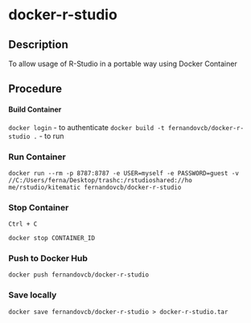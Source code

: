 # docker-r-studio

## Description 

To allow usage of R-Studio in a portable way using Docker Container

## Procedure

#### Build Container

`docker login` - to authenticate
`docker build -t fernandovcb/docker-r-studio .` - to run

### Run Container

`docker run --rm -p 8787:8787 -e USER=myself -e PASSWORD=guest -v //C:/Users/ferna/Desktop/trashc:/rstudioshared://ho
me/rstudio/kitematic fernandovcb/docker-r-studio`

### Stop Container

`Ctrl + C`

`docker stop CONTAINER_ID`

### Push to Docker Hub

`docker push fernandovcb/docker-r-studio`

### Save locally

`docker save fernandovcb/docker-r-studio > docker-r-studio.tar`

